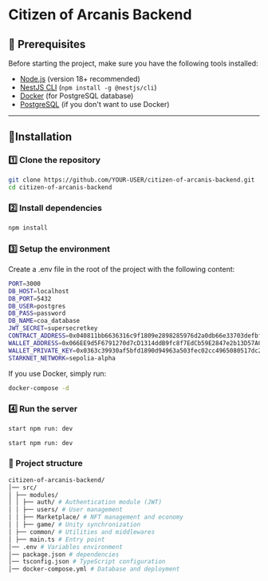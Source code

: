 # Citizen of Arcanis Backend

## 📌 Prerequisites
Before starting the project, make sure you have the following tools installed:

- [Node.js](https://nodejs.org/) (version 18+ recommended)
- [NestJS CLI](https://docs.nestjs.com/) (`npm install -g @nestjs/cli`)
- [Docker](https://www.docker.com/) (for PostgreSQL database)
- [PostgreSQL](https://www.postgresql.org/) (if you don't want to use Docker)

---

## 🚀Installation

### 1️⃣ Clone the repository
```sh
git clone https://github.com/YOUR-USER/citizen-of-arcanis-backend.git
cd citizen-of-arcanis-backend
```

### 2️⃣ Install dependencies
```sh
npm install
```

### 3️⃣ Setup the environment
Create a .env file in the root of the project with the following content:
```sh
PORT=3000
DB_HOST=localhost
DB_PORT=5432
DB_USER=postgres
DB_PASS=password
DB_NAME=coa_database
JWT_SECRET=supersecretkey
CONTRACT_ADDRESS=0x040811bb6636316c9f1809e2898285976d2a0db66e33703defbfb0c7572b87ad
WALLET_ADDRESS=0x066EE9d5F6791270d7cD1314ddB9fc8f7EdCb59E2847e2b13D57A06e7c988D63
WALLET_PRIVATE_KEY=0x0363c39930af5bfd1890d94963a503fec02cc4965080517dc2888c1671a5e25a
STARKNET_NETWORK=sepolia-alpha

```

If you use Docker, simply run:
```sh
docker-compose -d

```
### 4️⃣ Run the server
```sh
start npm run: dev
```

```sh
start npm run: dev
```

### 📖 Project structure

```sh
citizen-of-arcanis-backend/
│── src/
│ ├── modules/
│ │ ├── auth/ # Authentication module (JWT)
│ │ ├── users/ # User management
│ │ ├── Marketplace/ # NFT management and economy
│ │ ├── game/ # Unity synchronization
│ ├── common/ # Utilities and middlewares
│ ├── main.ts # Entry point
│── .env # Variables environment
│── package.json # dependencies
│── tsconfig.json # TypeScript configuration
│── docker-compose.yml # Database and deployment

```
